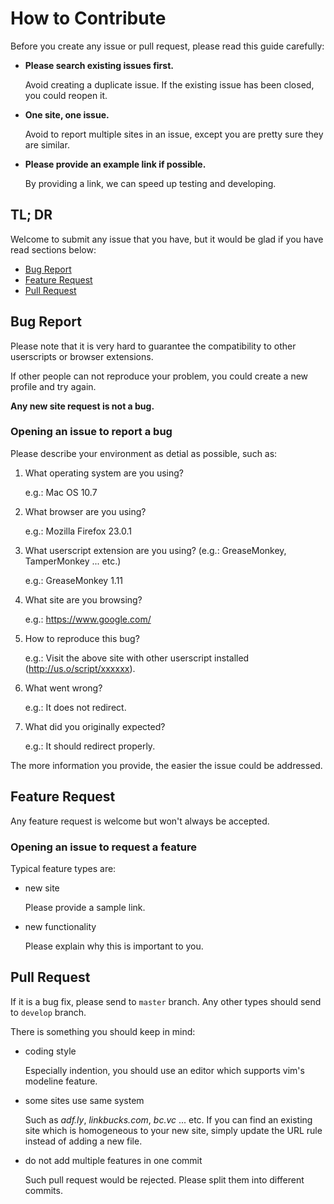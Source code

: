 # How to Contribute

Before you create any issue or pull request, please read this guide carefully:

* **Please search existing issues first.**

    Avoid creating a duplicate issue. If the existing issue has been closed,
    you could reopen it.

* **One site, one issue.**

    Avoid to report multiple sites in an issue, except you are pretty sure they
    are similar.

* **Please provide an example link if possible.**

    By providing a link, we can speed up testing and developing.


## TL; DR

Welcome to submit any issue that you have, but it would be glad if you
have read sections below:

* [Bug Report](#bug-report)
* [Feature Request](#feature-request)
* [Pull Request](#pull-request)


## Bug Report

Please note that it is very hard to guarantee the compatibility to other
userscripts or browser extensions.

If other people can not reproduce your problem, you could create a new profile
and try again.

**Any new site request is not a bug.**

### Opening an issue to report a bug

Please describe your environment as detial as possible, such as:

1. What operating system are you using?

    e.g.: Mac OS 10.7

2. What browser are you using?

    e.g.: Mozilla Firefox 23.0.1

3. What userscript extension are you using? (e.g.: GreaseMonkey,
TamperMonkey ... etc.)

    e.g.: GreaseMonkey 1.11

4. What site are you browsing?

    e.g.: https://www.google.com/

5. How to reproduce this bug?

    e.g.: Visit the above site with other userscript installed
    (http://us.o/script/xxxxxx).

6. What went wrong?

    e.g.: It does not redirect.

7. What did you originally expected?

    e.g.: It should redirect properly.

The more information you provide, the easier the issue could be addressed.

## Feature Request

Any feature request is welcome but won't always be accepted.

### Opening an issue to request a feature

Typical feature types are:

* new site

    Please provide a sample link.

* new functionality

    Please explain why this is important to you.


## Pull Request

If it is a bug fix, please send to `master` branch. Any other types should send
to `develop` branch.

There is something you should keep in mind:

* coding style

    Especially indention, you should use an editor which supports vim's
    modeline feature.

* some sites use same system

    Such as *adf.ly*, *linkbucks.com*, *bc.vc* ... etc.
    If you can find an existing site which is homogeneous to your new site,
    simply update the URL rule instead of adding a new file.

* do not add multiple features in one commit

    Such pull request would be rejected. Please split them into different commits.
